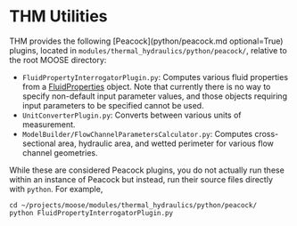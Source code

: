 # THM Utilities

THM provides the following [Peacock](python/peacock.md optional=True) plugins, located in
`modules/thermal_hydraulics/python/peacock/`, relative to the root MOOSE directory:

- `FluidPropertyInterrogatorPlugin.py`: Computes various fluid properties from a
  [FluidProperties](syntax/FluidProperties/index.md) object. Note that currently there
  is no way to specify non-default input parameter values, and those objects
  requiring input parameters to be specified cannot be used.
- `UnitConverterPlugin.py`: Converts between various units of measurement.
- `ModelBuilder/FlowChannelParametersCalculator.py`: Computes cross-sectional
  area, hydraulic area, and wetted perimeter for various flow channel geometries.

While these are considered Peacock plugins, you do not actually run these within
an instance of Peacock but instead, run their source files directly with `python`.
For example,

```
cd ~/projects/moose/modules/thermal_hydraulics/python/peacock/
python FluidPropertyInterrogatorPlugin.py
```

